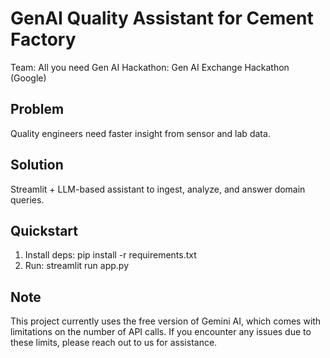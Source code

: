 # GenAI Quality Assistant for Cement Factory
Team: All you need Gen AI
Hackathon: Gen AI Exchange Hackathon (Google)

## Problem
Quality engineers need faster insight from sensor and lab data.

## Solution
Streamlit + LLM-based assistant to ingest, analyze, and answer domain queries.

## Quickstart
1. Install deps: pip install -r requirements.txt
2. Run: streamlit run app.py

## Note
This project currently uses the free version of Gemini AI, which comes with limitations on the number of API calls. If you encounter any issues due to these limits, please reach out to us for assistance.

